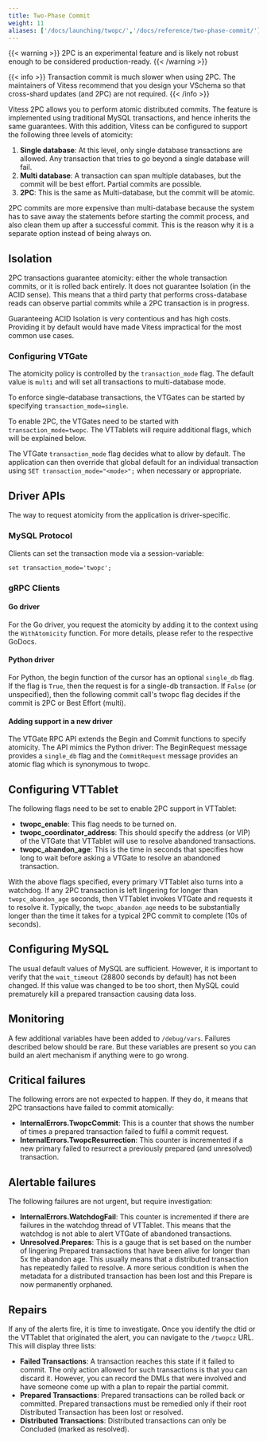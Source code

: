 ```yaml
---
title: Two-Phase Commit
weight: 11
aliases: ['/docs/launching/twopc/','/docs/reference/two-phase-commit/']
---
```


{{< warning >}}
2PC is an experimental feature and is likely not robust enough to be considered production-ready.
{{< /warning >}}

{{< info >}}
Transaction commit is much slower when using 2PC. The maintainers of Vitess recommend that you design your VSchema so that cross-shard updates (and 2PC) are not required.
{{< /info >}}

Vitess 2PC allows you to perform atomic distributed commits. The feature is implemented using traditional MySQL transactions, and hence inherits the same guarantees. With this addition, Vitess can be configured to support the following three levels of atomicity:

1. **Single database**: At this level, only single database transactions are allowed. Any transaction that tries to go beyond a single database will fail.
2. **Multi database**: A transaction can span multiple databases, but the commit will be best effort. Partial commits are possible.
3. **2PC**: This is the same as Multi-database, but the commit will be atomic.

2PC commits are more expensive than multi-database because the system has to save away the statements before starting the commit process, and also clean them up after a successful commit. This is the reason why it is a separate option instead of being always on.

## Isolation

2PC transactions guarantee atomicity: either the whole transaction commits, or it is rolled back entirely. It does not guarantee Isolation (in the ACID sense). This means that a third party that performs cross-database reads can observe partial commits while a 2PC transaction is in progress.

Guaranteeing ACID Isolation is very contentious and has high costs. Providing it by default would have made Vitess impractical for the most common use cases.

### Configuring VTGate

The atomicity policy is controlled by the `transaction_mode` flag. The default value is `multi` and will set all transactions to multi-database mode.

To enforce single-database transactions, the VTGates can be started by specifying `transaction_mode=single`.

To enable 2PC, the VTGates need to be started with `transaction_mode=twopc`. The VTTablets will require additional flags, which will be explained below.

The VTGate `transaction_mode` flag decides what to allow by default. The application can then override that global default for an individual transaction using `SET transaction_mode="<mode>";` when necessary or appropriate.

## Driver APIs

The way to request atomicity from the application is driver-specific.

### MySQL Protocol

Clients can set the transaction mode via a session-variable:
```
set transaction_mode='twopc';
```

### gRPC Clients

#### Go driver

For the Go driver, you request the atomicity by adding it to the context using the `WithAtomicity` function. For more details, please refer to the respective GoDocs.

#### Python driver

For Python, the begin function of the cursor has an optional `single_db` flag. If the flag is `True`, then the request is for a single-db transaction. If `False` (or unspecified), then the following commit call's twopc flag decides if the commit is 2PC or Best Effort (multi).

#### Adding support in a new driver

The VTGate RPC API extends the Begin and Commit functions to specify atomicity. The API mimics the Python driver: The BeginRequest message provides a `single_db` flag and the `CommitRequest` message provides an atomic flag which is synonymous to twopc.

## Configuring VTTablet

The following flags need to be set to enable 2PC support in VTTablet:

* **twopc_enable**: This flag needs to be turned on.
* **twopc_coordinator_address**: This should specify the address (or VIP) of the VTGate that VTTablet will use to resolve abandoned transactions.
* **twopc_abandon_age**: This is the time in seconds that specifies how long to wait before asking a VTGate to resolve an abandoned transaction.

With the above flags specified, every primary VTTablet also turns into a watchdog. If any 2PC transaction is left lingering for longer than `twopc_abandon_age` seconds, then VTTablet invokes VTGate and requests it to resolve it. Typically, the `twopc_abandon_age` needs to be substantially longer than the time it takes for a typical 2PC commit to complete (10s of seconds).

## Configuring MySQL

The usual default values of MySQL are sufficient. However, it is important to verify that the `wait_timeout` (28800 seconds by default) has not been changed. If this value was changed to be too short, then MySQL could prematurely kill a prepared transaction causing data loss.

## Monitoring

A few additional variables have been added to `/debug/vars`. Failures described below should be rare. But these variables are present so you can build an alert mechanism if anything were to go wrong.

## Critical failures

The following errors are not expected to happen. If they do, it means that 2PC transactions have failed to commit atomically:

* **InternalErrors.TwopcCommit**: This is a counter that shows the number of times a prepared transaction failed to fulfil a commit request.
* **InternalErrors.TwopcResurrection**: This counter is incremented if a new primary failed to resurrect a previously prepared (and unresolved) transaction.

## Alertable failures

The following failures are not urgent, but require investigation:

* **InternalErrors.WatchdogFail**: This counter is incremented if there are failures in the watchdog thread of VTTablet. This means that the watchdog is not able to alert VTGate of abandoned transactions.
* **Unresolved.Prepares**: This is a gauge that is set based on the number of lingering Prepared transactions that have been alive for longer than 5x the abandon age. This usually means that a distributed transaction has repeatedly failed to resolve. A more serious condition is when the metadata for a distributed transaction has been lost and this Prepare is now permanently orphaned.

## Repairs

If any of the alerts fire, it is time to investigate. Once you identify the dtid or the VTTablet that originated the alert, you can navigate to the `/twopcz` URL. This will display three lists:

* **Failed Transactions**: A transaction reaches this state if it failed to commit. The only action allowed for such transactions is that you can discard it. However, you can record the DMLs that were involved and have someone come up with a plan to repair the partial commit.
* **Prepared Transactions**: Prepared transactions can be rolled back or committed. Prepared transactions must be remedied only if their root Distributed Transaction has been lost or resolved.
* **Distributed Transactions**: Distributed transactions can only be Concluded (marked as resolved).
